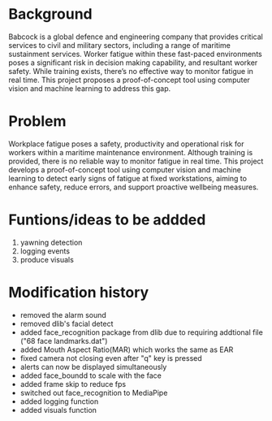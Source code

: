 # Background

Babcock is a global defence and engineering company that provides critical services to civil and military
sectors, including a range of maritime sustainment services. Worker fatigue within these fast-paced
environments poses a significant risk in decision making capability, and resultant worker safety. While
training exists, there’s no effective way to monitor fatigue in real time. This project proposes a
proof-of-concept tool using computer vision and machine learning to address this gap.

# Problem
Workplace fatigue poses a safety, productivity and operational
risk for workers within a maritime maintenance environment.
Although training is provided, there is no reliable way to monitor
fatigue in real time. This project develops a proof-of-concept tool
using computer vision and machine learning to detect early
signs of fatigue at fixed workstations, aiming to enhance safety,
reduce errors, and support proactive wellbeing measures.

# Funtions/ideas to be addded 
1. yawning detection
2. logging events
3. produce visuals


# Modification history 
* removed the alarm sound
* removed dlib's facial detect
* added face_recognition package from dlib due to requiring addtional file ("68 face landmarks.dat")
* added Mouth Aspect Ratio(MAR) which works the same as EAR
* fixed camera not closing even after "q" key is pressed
* alerts can now be displayed simultaneously
* added face_boundd to scale with the face
* added frame skip to reduce fps
* switched out face_recognition to MediaPipe 
* added logging function
* added visuals function
  
